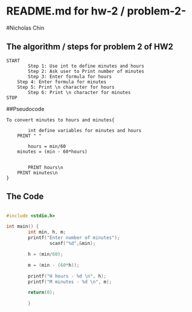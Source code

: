 # README.md for hw-2 / problem-2-
#Nicholas Chin

## The algorithm / steps for problem 2 of HW2
```
START
        Step 1: Use int to define minutes and hours
        Step 2: Ask user to Print number of minutes
        Step 3: Enter formula for hours
	Step 4: Enter formula for minutes
	Step 5: Print \n character for hours
        Step 6: Print \n character for minutes
STOP
```


##Pseudocode
```
To convert minutes to hours and minutes{

        int define variables for minutes and hours
	PRINT " "

        hours = min/60
	minutes = (min - 60*hours)


        PRINT hours\n
	PRINT minutes\n
}
```


## The Code
```c

#include <stdio.h>

int main() {
        int min, h, m;
        printf("Enter number of minutes");
                scanf("%d",&min);

        h = (min/60);

        m = (min - (60*h));

        printf("H hours - %d \n", h);
        printf("M minutes - %d \n", m);

        return(0);

        }
```
